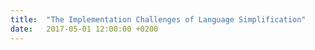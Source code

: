 ```yaml
---
title:  "The Implementation Challenges of Language Simplification"
date:   2017-05-01 12:00:00 +0200
---
```

